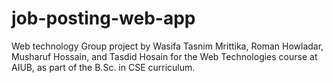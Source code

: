 # job-posting-web-app

Web technology
Group project by Wasifa Tasnim Mrittika, Roman Howladar, Musharuf Hossain, and Tasdid Hosain for the Web Technologies course at AIUB, as part of the B.Sc. in CSE curriculum.
